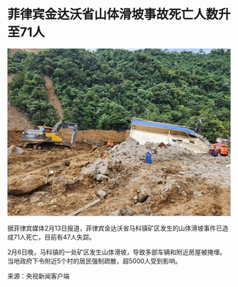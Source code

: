 # 菲律宾金达沃省山体滑坡事故死亡人数升至71人

![083b1234abbe9f7568ed6af3a1e1ba56.jpg](https://raw.githubusercontent.com/qqhsx/qqnews_image/main/2024/02/13/菲律宾金达沃省山体滑坡事故死亡人数升至71人/083b1234abbe9f7568ed6af3a1e1ba56.jpg)

据菲律宾媒体2月13日报道，菲律宾金达沃省马科镇矿区发生的山体滑坡事件已造成71人死亡，目前有47人失踪。

2月6日晚，马科镇的一处矿区发生山体滑坡，导致多部车辆和附近房屋被掩埋。当地政府下令附近5个村的居民强制疏散，超5000人受到影响。

来源：央视新闻客户端

